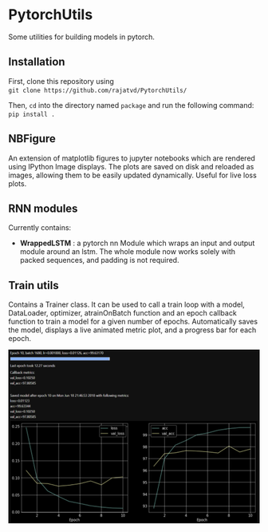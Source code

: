# PytorchUtils
Some utilities for building models in pytorch.

## Installation
First, clone this repository using   
`git clone https://github.com/rajatvd/PytorchUtils/`  

Then, `cd` into the directory named `package` and run the following command:  
`pip install .`  

## NBFigure
An extension of matplotlib figures to jupyter notebooks which are rendered using IPython Image displays. The plots are saved on disk and reloaded as images, allowing them to be easily updated dynamically. Useful for live loss plots.

## RNN modules
Currently contains:

* __WrappedLSTM__ :  a pytorch nn Module which wraps an input and output module around an lstm. The whole module now works solely with packed sequences, and padding is not required.

## Train utils
Contains a Trainer class. It can be used to call a train loop with a model, DataLoader, optimizer, atrainOnBatch function and an epoch callback function to train a model for a given number of epochs. Automatically saves the model, displays a live animated metric plot, and a progress bar for each epoch.

![Example of the train loop util](train_util_example.PNG)
